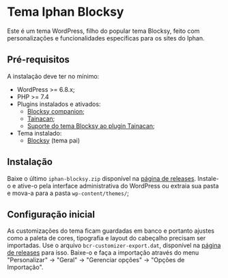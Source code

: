 # Tema Iphan Blocksy

Este é um tema WordPress, filho do popular tema Blocksy, feito com personalizações e funcionalidades específicas para os sites do Iphan.

## Pré-requisitos

A instalação deve ter no mínimo:

- WordPress >= 6.8.x;
- PHP >= 7.4
- Plugins instalados e ativados:
  - [Blocksy companion](https://br.wordpress.org/plugins/blocksy-companion/);
  - [Tainacan](https://br.wordpress.org/plugins/tainacan/);
  - [Suporte do tema Blocksy ao plugin Tainacan](https://br.wordpress.org/plugins/tainacan-blocksy/);
- Tema instalado:
  - [Blocksy](https://br.wordpress.org/themes/blocksy/) (tema pai)

## Instalação

Baixe o último `iphan-blocksy.zip` disponível na [página de releases](https://github.com/acervos-digitais-iphan/iphan-blocksy/releases). Instale-o e ative-o pela interface administrativa do WordPress ou extraia sua pasta e mova-a para a pasta `wp-content/themes/`;

## Configuração inicial

As customizações do tema ficam guardadas em banco e portanto ajustes como a paleta de cores, tipografia e layout do cabeçalho precisam ser importadas. Use o arquivo `bcr-customizer-export.dat`, disponível na [página de releases](https://github.com/acervos-digitais-iphan/iphan-blocksy/releases) para isso. Baixe-o e faça a importação através do menu "Personalizar" -> "Geral" -> "Gerenciar opções" -> "Opções de Importação".